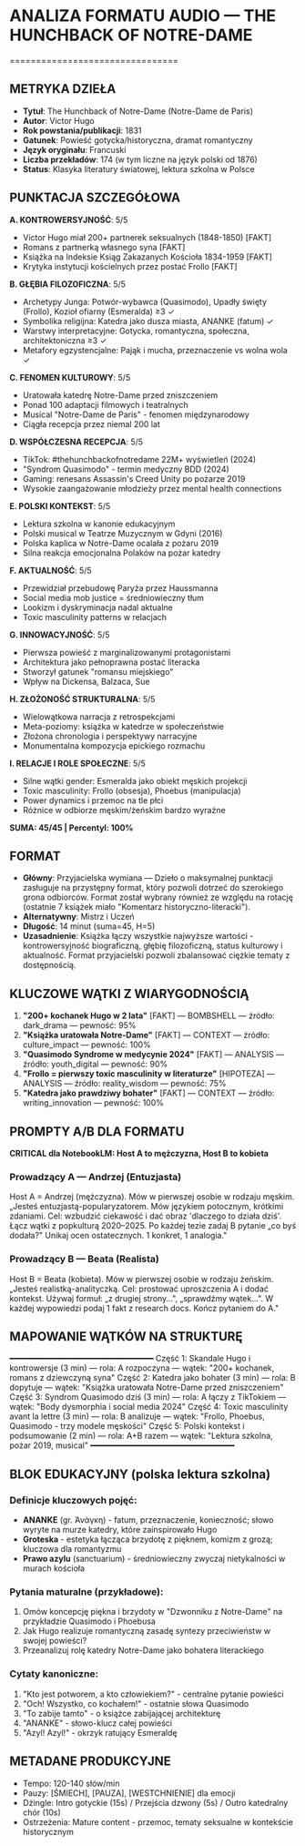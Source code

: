 # ANALIZA FORMATU AUDIO — THE HUNCHBACK OF NOTRE-DAME
================================

## METRYKA DZIEŁA

- **Tytuł**: The Hunchback of Notre-Dame (Notre-Dame de Paris)
- **Autor**: Victor Hugo
- **Rok powstania/publikacji**: 1831
- **Gatunek**: Powieść gotycka/historyczna, dramat romantyczny
- **Język oryginału**: Francuski
- **Liczba przekładów**: 174 (w tym liczne na język polski od 1876)
- **Status**: Klasyka literatury światowej, lektura szkolna w Polsce

## PUNKTACJA SZCZEGÓŁOWA

**A. KONTROWERSYJNOŚĆ**: 5/5
- Victor Hugo miał 200+ partnerek seksualnych (1848-1850) [FAKT]
- Romans z partnerką własnego syna [FAKT]
- Książka na Indeksie Ksiąg Zakazanych Kościoła 1834-1959 [FAKT]
- Krytyka instytucji kościelnych przez postać Frollo [FAKT]

**B. GŁĘBIA FILOZOFICZNA**: 5/5
- Archetypy Junga: Potwór-wybawca (Quasimodo), Upadły święty (Frollo), Kozioł ofiarny (Esmeralda) ≥3 ✓
- Symbolika religijna: Katedra jako dusza miasta, ANANKE (fatum) ✓
- Warstwy interpretacyjne: Gotycka, romantyczna, społeczna, architektoniczna ≥3 ✓
- Metafory egzystencjalne: Pająk i mucha, przeznaczenie vs wolna wola ✓

**C. FENOMEN KULTUROWY**: 5/5
- Uratowała katedrę Notre-Dame przed zniszczeniem
- Ponad 100 adaptacji filmowych i teatralnych
- Musical "Notre-Dame de Paris" - fenomen międzynarodowy
- Ciągła recepcja przez niemal 200 lat

**D. WSPÓŁCZESNA RECEPCJA**: 5/5
- TikTok: #thehunchbackofnotredame 22M+ wyświetleń (2024)
- "Syndrom Quasimodo" - termin medyczny BDD (2024)
- Gaming: renesans Assassin's Creed Unity po pożarze 2019
- Wysokie zaangażowanie młodzieży przez mental health connections

**E. POLSKI KONTEKST**: 5/5
- Lektura szkolna w kanonie edukacyjnym
- Polski musical w Teatrze Muzycznym w Gdyni (2016)
- Polska kaplica w Notre-Dame ocalała z pożaru 2019
- Silna reakcja emocjonalna Polaków na pożar katedry

**F. AKTUALNOŚĆ**: 5/5
- Przewidział przebudowę Paryża przez Haussmanna
- Social media mob justice = średniowieczny tłum
- Lookizm i dyskryminacja nadal aktualne
- Toxic masculinity patterns w relacjach

**G. INNOWACYJNOŚĆ**: 5/5
- Pierwsza powieść z marginalizowanymi protagonistami
- Architektura jako pełnoprawna postać literacka
- Stworzył gatunek "romansu miejskiego"
- Wpływ na Dickensa, Balzaca, Sue

**H. ZŁOŻONOŚĆ STRUKTURALNA**: 5/5
- Wielowątkowa narracja z retrospekcjami
- Meta-poziomy: książka w katedrze w społeczeństwie
- Złożona chronologia i perspektywy narracyjne
- Monumentalna kompozycja epickiego rozmachu

**I. RELACJE I ROLE SPOŁECZNE**: 5/5
- Silne wątki gender: Esmeralda jako obiekt męskich projekcji
- Toxic masculinity: Frollo (obsesja), Phoebus (manipulacja)
- Power dynamics i przemoc na tle płci
- Różnice w odbiorze męskim/żeńskim bardzo wyraźne

**SUMA: 45/45 | Percentyl: 100%**

## FORMAT

- **Główny**: Przyjacielska wymiana — Dzieło o maksymalnej punktacji zasługuje na przystępny format, który pozwoli dotrzeć do szerokiego grona odbiorców. Format został wybrany również ze względu na rotację (ostatnie 7 książek miało "Komentarz historyczno-literacki").
- **Alternatywny**: Mistrz i Uczeń
- **Długość**: 14 minut (suma=45, H=5)
- **Uzasadnienie**: Książka łączy wszystkie najwyższe wartości - kontrowersyjność biograficzną, głębię filozoficzną, status kulturowy i aktualność. Format przyjacielski pozwoli zbalansować ciężkie tematy z dostępnością.

## KLUCZOWE WĄTKI Z WIARYGODNOŚCIĄ

1. **"200+ kochanek Hugo w 2 lata"** [FAKT] — BOMBSHELL — źródło: dark_drama — pewność: 95%
2. **"Książka uratowała Notre-Dame"** [FAKT] — CONTEXT — źródło: culture_impact — pewność: 100%
3. **"Quasimodo Syndrome w medycynie 2024"** [FAKT] — ANALYSIS — źródło: youth_digital — pewność: 90%
4. **"Frollo = pierwszy toxic masculinity w literaturze"** [HIPOTEZA] — ANALYSIS — źródło: reality_wisdom — pewność: 75%
5. **"Katedra jako prawdziwy bohater"** [FAKT] — CONTEXT — źródło: writing_innovation — pewność: 100%

## PROMPTY A/B DLA FORMATU

**CRITICAL dla NotebookLM: Host A to mężczyzna, Host B to kobieta**

### Prowadzący A — Andrzej (Entuzjasta)
Host A = Andrzej (mężczyzna). Mów w pierwszej osobie w rodzaju męskim.
„Jesteś entuzjastą-popularyzatorem. Mów językiem potocznym, krótkimi zdaniami. Cel: wzbudzić ciekawość i dać obraz 'dlaczego to działa dziś'. Łącz wątki z popkulturą 2020–2025. Po każdej tezie zadaj B pytanie „co byś dodała?" Unikaj ocen ostatecznych. 1 konkret, 1 analogia."

### Prowadzący B — Beata (Realista)
Host B = Beata (kobieta). Mów w pierwszej osobie w rodzaju żeńskim.
„Jesteś realistką-analityczką. Cel: prostować uproszczenia A i dodać kontekst. Używaj formuł: „z drugiej strony…", „sprawdźmy wątek…". W każdej wypowiedzi podaj 1 fakt z research docs. Kończ pytaniem do A."

## MAPOWANIE WĄTKÓW NA STRUKTURĘ
━━━━━━━━━━━━━━━━━━━━━━━━━━━━━━
Część 1: Skandale Hugo i kontrowersje (3 min) — rola: A rozpoczyna — wątek: "200+ kochanek, romans z dziewczyną syna"
Część 2: Katedra jako bohater (3 min) — rola: B dopytuje — wątek: "Książka uratowała Notre-Dame przed zniszczeniem"
Część 3: Syndrom Quasimodo dziś (3 min) — rola: A łączy z TikTokiem — wątek: "Body dysmorphia i social media 2024"
Część 4: Toxic masculinity avant la lettre (3 min) — rola: B analizuje — wątek: "Frollo, Phoebus, Quasimodo - trzy modele męskości"
Część 5: Polski kontekst i podsumowanie (2 min) — rola: A+B razem — wątek: "Lektura szkolna, pożar 2019, musical"
━━━━━━━━━━━━━━━━━━━━━━━━━━━━━━

## BLOK EDUKACYJNY (polska lektura szkolna)

### Definicje kluczowych pojęć:
- **ANANKE** (gr. Ἀνάγκη) - fatum, przeznaczenie, konieczność; słowo wyryte na murze katedry, które zainspirowało Hugo
- **Groteska** - estetyka łącząca brzydotę z pięknem, komizm z grozą; kluczowa dla romantyzmu
- **Prawo azylu** (sanctuarium) - średniowieczny zwyczaj nietykalności w murach kościoła

### Pytania maturalne (przykładowe):
1. Omów koncepcję piękna i brzydoty w "Dzwonniku z Notre-Dame" na przykładzie Quasimodo i Phoebusa
2. Jak Hugo realizuje romantyczną zasadę syntezy przeciwieństw w swojej powieści?
3. Przeanalizuj rolę katedry Notre-Dame jako bohatera literackiego

### Cytaty kanoniczne:
1. "Kto jest potworem, a kto człowiekiem?" - centralne pytanie powieści
2. "Och! Wszystko, co kochałem!" - ostatnie słowa Quasimodo
3. "To zabije tamto" - o książce zabijającej architekturę
4. "ANANKE" - słowo-klucz całej powieści
5. "Azyl! Azyl!" - okrzyk ratujący Esmeraldę

## METADANE PRODUKCYJNE
- Tempo: 120-140 słów/min
- Pauzy: [ŚMIECH], [PAUZA], [WESTCHNIENIE] dla emocji
- Dżingle: Intro gotyckie (15s) / Przejścia dzwony (5s) / Outro katedralny chór (10s)
- Ostrzeżenia: Mature content - przemoc, tematy seksualne w kontekście historycznym